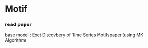 # Motif
### read paper
base model : Exct Discovbery of Time Series Motifs[paper](http://alumni.cs.ucr.edu/~mueen/pdf/EM.pdf)
(using MK Algorithm)
